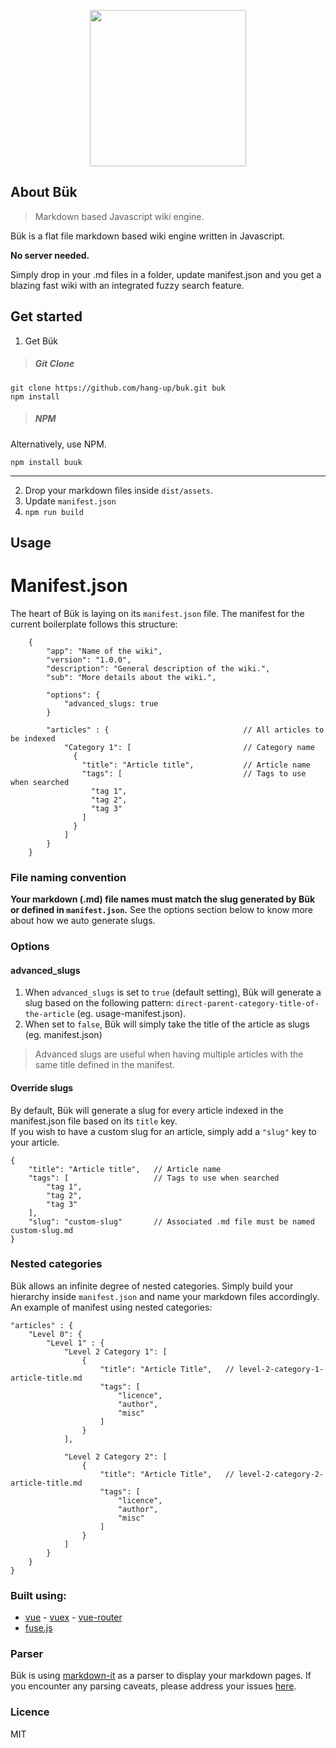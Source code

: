<p align="center"><img src="http://groundedrob.com/images/projects/buk.png" height='250px'></p>

## About Bük
> Markdown based Javascript wiki engine.

Bük is a flat file markdown based wiki engine written in Javascript.  

**No server needed.**

Simply drop in your .md files in a folder, update manifest.json and you get a blazing fast wiki with an integrated fuzzy search feature.

## Get started

1) Get Bük
> ##### Git Clone
```
git clone https://github.com/hang-up/buk.git buk
npm install
```

> ##### NPM
Alternatively, use NPM.

```
npm install buuk
```
---

2) Drop your markdown files inside `dist/assets`.
3) Update `manifest.json`
4) `npm run build`


## Usage
# Manifest.json

The heart of Bük is laying on its `manifest.json` file. The manifest for the current boilerplate follows this structure:
```
    {
        "app": "Name of the wiki",
        "version": "1.0.0",
        "description": "General description of the wiki.",
        "sub": "More details about the wiki.",
        
        "options": {
            "advanced_slugs: true
        }

        "articles" : {                              // All articles to be indexed
            "Category 1": [                         // Category name
              {
                "title": "Article title",           // Article name
                "tags": [                           // Tags to use when searched
                  "tag 1",
                  "tag 2",
                  "tag 3"
                ]
              }
            ]
        }
    }
```

### File naming convention
**Your markdown (.md) file names must match the slug generated by Bük or defined in `manifest.json`.**
See the options section below to know more about how we auto generate slugs.

### Options
#### advanced_slugs
1. When `advanced_slugs` is set to `true` (default setting), Bük will generate a slug based on the following pattern: `direct-parent-category-title-of-the-article` (eg. usage-manifest.json).
2. When set to `false`, Bük will simply take the title of the article as slugs (eg. manifest.json)

> Advanced slugs are useful when having multiple articles with the same title defined in the manifest.

#### Override slugs
By default, Bük will generate a slug for every article indexed in the manifest.json file based on its `title` key.  
If you wish to have a custom slug for an article, simply add a `"slug"` key to your article.
```
{
    "title": "Article title",   // Article name
    "tags": [                   // Tags to use when searched
        "tag 1",
        "tag 2",
        "tag 3"
    ],
    "slug": "custom-slug"       // Associated .md file must be named custom-slug.md
}
```

### Nested categories
Bük allows an infinite degree of nested categories. Simply build your hierarchy inside `manifest.json` and name your markdown files accordingly. 
An example of manifest using nested categories:
```
"articles" : {
    "Level 0": {
        "Level 1" : {
            "Level 2 Category 1": [
                {
                    "title": "Article Title",   // level-2-category-1-article-title.md
                    "tags": [
                        "licence",
                        "author",
                        "misc"
                    ]
                }
            ],
            
            "Level 2 Category 2": [
                {
                    "title": "Article Title",   // level-2-category-2-article-title.md
                    "tags": [
                        "licence",
                        "author",
                        "misc"
                    ]
                }
            ]
        }
    }
}
```

### Built using:
* [vue](https://vuejs.org/) -  [vuex](https://vuex.vuejs.org) - [vue-router](https://router.vuejs.org)
* [fuse.js](http:http://fusejs.io/)

### Parser
Bük is using [markdown-it](https://github.com/markdown-it/markdown-it) as a parser to display your markdown pages. If you encounter any parsing caveats, please address your issues [here](https://github.com/markdown-it/markdown-it/issues).  

### Licence
MIT


